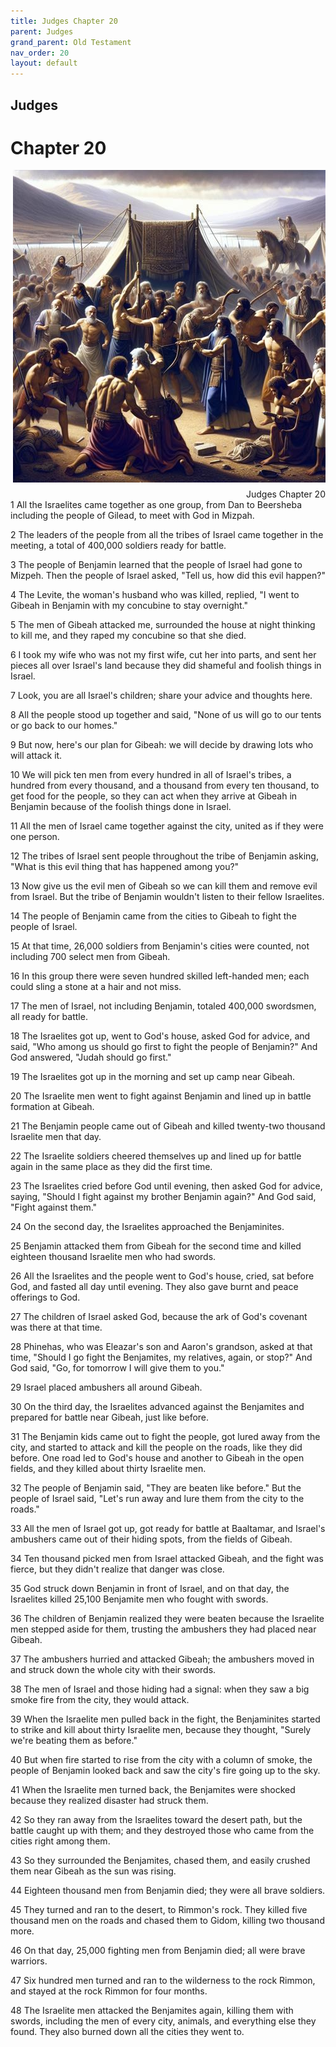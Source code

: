 ```yaml
---
title: Judges Chapter 20
parent: Judges
grand_parent: Old Testament
nav_order: 20
layout: default
---
```


## Judges

# Chapter 20

<div style="clear: both; text-align: right;">
    <img src="/assets/Image/Judges/500/20.jpg" alt="Judges Chapter 20" class="chapter-image" style="max-width: 100%; height: auto; float: right; margin: 0 0 10px 10px; padding-left: 10%;">
    <figcaption style="font-size: 14px;">Judges Chapter 20</figcaption>
</div>
1 All the Israelites came together as one group, from Dan to Beersheba including the people of Gilead, to meet with God in Mizpah.

2 The leaders of the people from all the tribes of Israel came together in the meeting, a total of 400,000 soldiers ready for battle.

3 The people of Benjamin learned that the people of Israel had gone to Mizpeh. Then the people of Israel asked, "Tell us, how did this evil happen?"

4 The Levite, the woman's husband who was killed, replied, "I went to Gibeah in Benjamin with my concubine to stay overnight."

5 The men of Gibeah attacked me, surrounded the house at night thinking to kill me, and they raped my concubine so that she died.

6 I took my wife who was not my first wife, cut her into parts, and sent her pieces all over Israel's land because they did shameful and foolish things in Israel.

7 Look, you are all Israel's children; share your advice and thoughts here.

8 All the people stood up together and said, "None of us will go to our tents or go back to our homes."

9 But now, here's our plan for Gibeah: we will decide by drawing lots who will attack it.

10 We will pick ten men from every hundred in all of Israel's tribes, a hundred from every thousand, and a thousand from every ten thousand, to get food for the people, so they can act when they arrive at Gibeah in Benjamin because of the foolish things done in Israel.

11 All the men of Israel came together against the city, united as if they were one person.

12 The tribes of Israel sent people throughout the tribe of Benjamin asking, "What is this evil thing that has happened among you?"

13 Now give us the evil men of Gibeah so we can kill them and remove evil from Israel. But the tribe of Benjamin wouldn't listen to their fellow Israelites.

14 The people of Benjamin came from the cities to Gibeah to fight the people of Israel.

15 At that time, 26,000 soldiers from Benjamin's cities were counted, not including 700 select men from Gibeah.

16 In this group there were seven hundred skilled left-handed men; each could sling a stone at a hair and not miss.

17 The men of Israel, not including Benjamin, totaled 400,000 swordsmen, all ready for battle.

18 The Israelites got up, went to God's house, asked God for advice, and said, "Who among us should go first to fight the people of Benjamin?" And God answered, "Judah should go first."

19 The Israelites got up in the morning and set up camp near Gibeah.

20 The Israelite men went to fight against Benjamin and lined up in battle formation at Gibeah.

21 The Benjamin people came out of Gibeah and killed twenty-two thousand Israelite men that day.

22 The Israelite soldiers cheered themselves up and lined up for battle again in the same place as they did the first time.

23 The Israelites cried before God until evening, then asked God for advice, saying, "Should I fight against my brother Benjamin again?" And God said, "Fight against them."

24 On the second day, the Israelites approached the Benjaminites.

25 Benjamin attacked them from Gibeah for the second time and killed eighteen thousand Israelite men who had swords.

26 All the Israelites and the people went to God's house, cried, sat before God, and fasted all day until evening. They also gave burnt and peace offerings to God.

27 The children of Israel asked God, because the ark of God's covenant was there at that time.

28 Phinehas, who was Eleazar's son and Aaron's grandson, asked at that time, "Should I go fight the Benjamites, my relatives, again, or stop?" And God said, "Go, for tomorrow I will give them to you."

29 Israel placed ambushers all around Gibeah.

30 On the third day, the Israelites advanced against the Benjamites and prepared for battle near Gibeah, just like before.

31 The Benjamin kids came out to fight the people, got lured away from the city, and started to attack and kill the people on the roads, like they did before. One road led to God's house and another to Gibeah in the open fields, and they killed about thirty Israelite men.

32 The people of Benjamin said, "They are beaten like before." But the people of Israel said, "Let's run away and lure them from the city to the roads."

33 All the men of Israel got up, got ready for battle at Baaltamar, and Israel's ambushers came out of their hiding spots, from the fields of Gibeah.

34 Ten thousand picked men from Israel attacked Gibeah, and the fight was fierce, but they didn't realize that danger was close.

35 God struck down Benjamin in front of Israel, and on that day, the Israelites killed 25,100 Benjamite men who fought with swords.

36 The children of Benjamin realized they were beaten because the Israelite men stepped aside for them, trusting the ambushers they had placed near Gibeah.

37 The ambushers hurried and attacked Gibeah; the ambushers moved in and struck down the whole city with their swords.

38 The men of Israel and those hiding had a signal: when they saw a big smoke fire from the city, they would attack.

39 When the Israelite men pulled back in the fight, the Benjaminites started to strike and kill about thirty Israelite men, because they thought, "Surely we're beating them as before."

40 But when fire started to rise from the city with a column of smoke, the people of Benjamin looked back and saw the city's fire going up to the sky.

41 When the Israelite men turned back, the Benjamites were shocked because they realized disaster had struck them.

42 So they ran away from the Israelites toward the desert path, but the battle caught up with them; and they destroyed those who came from the cities right among them.

43 So they surrounded the Benjamites, chased them, and easily crushed them near Gibeah as the sun was rising.

44 Eighteen thousand men from Benjamin died; they were all brave soldiers.

45 They turned and ran to the desert, to Rimmon's rock. They killed five thousand men on the roads and chased them to Gidom, killing two thousand more.

46 On that day, 25,000 fighting men from Benjamin died; all were brave warriors.

47 Six hundred men turned and ran to the wilderness to the rock Rimmon, and stayed at the rock Rimmon for four months.

48 The Israelite men attacked the Benjamites again, killing them with swords, including the men of every city, animals, and everything else they found. They also burned down all the cities they went to.


